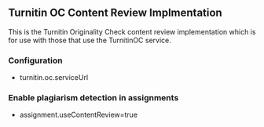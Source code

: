 ## Turnitin OC Content Review Implmentation

This is the Turnitin Originality Check content review implementation which is for use with those that use the TurnitinOC service.

### Configuration

- turnitin.oc.serviceUrl

### Enable plagiarism detection in assignments

- assignment.useContentReview=true
